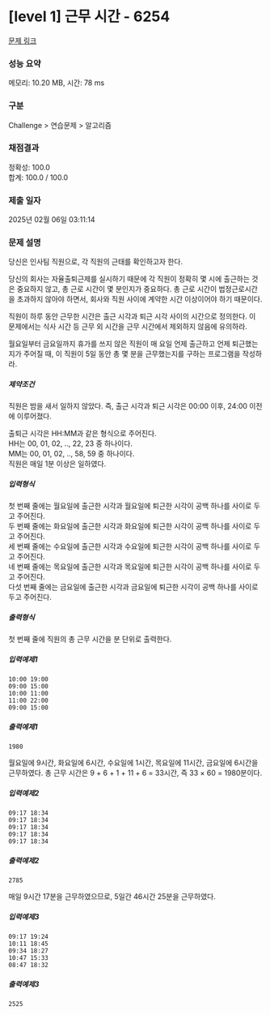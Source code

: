 # [level 1] 근무 시간 - 6254 

[문제 링크](https://softeer.ai/practice/6254) 

### 성능 요약

메모리: 10.20 MB, 시간: 78 ms

### 구분

Challenge > 연습문제 > 알고리즘

### 채점결과

정확성: 100.0<br/>합계: 100.0 / 100.0

### 제출 일자

2025년 02월 06일 03:11:14

### 문제 설명

<p>당신은 인사팀 직원으로, 각 직원의 근태를 확인하고자 한다. </p>

<p>당신의 회사는 자율출퇴근제를 실시하기 때문에 각 직원이 정확히 몇 시에 출근하는 것은 중요하지 않고, 총 근로 시간이 몇 분인지가 중요하다. 총 근로 시간이 법정근로시간을 초과하지 않아야 하면서, 회사와 직원 사이에 계약한 시간 이상이어야 하기 때문이다. </p>

<p>직원이 하루 동안 근무한 시간은 출근 시각과 퇴근 시각 사이의 시간으로 정의한다. 이 문제에서는 식사 시간 등 근무 외 시간을 근무 시간에서 제외하지 않음에 유의하라. </p>

<p>월요일부터 금요일까지 휴가를 쓰지 않은 직원이 매 요일 언제 출근하고 언제 퇴근했는지가 주어질 때, 이 직원이 5일 동안 총 몇 분을 근무했는지를 구하는 프로그램을 작성하라. </p>

<h5>제약조건</h5>

<p>직원은 밤을 새서 일하지 않았다. 즉, 출근 시각과 퇴근 시각은 00:00 이후, 24:00 이전에 이루어졌다. </p>

<p>출퇴근 시각은 HH:MM과 같은 형식으로 주어진다. <br>
HH는 00, 01, 02, .., 22, 23 중 하나이다. <br>
MM는 00, 01, 02, .., 58, 59 중 하나이다. <br>
직원은 매일 1분 이상은 일하였다.</p>

<h5>입력형식</h5>

<p>첫 번째 줄에는 월요일에 출근한 시각과 월요일에 퇴근한 시각이 공백 하나를 사이로 두고 주어진다. <br>
두 번째 줄에는 화요일에 출근한 시각과 화요일에 퇴근한 시각이 공백 하나를 사이로 두고 주어진다. <br>
세 번째 줄에는 수요일에 출근한 시각과 수요일에 퇴근한 시각이 공백 하나를 사이로 두고 주어진다. <br>
네 번째 줄에는 목요일에 출근한 시각과 목요일에 퇴근한 시각이 공백 하나를 사이로 두고 주어진다. <br>
다섯 번째 줄에는 금요일에 출근한 시각과 금요일에 퇴근한 시각이 공백 하나를 사이로 두고 주어진다.</p>

<h5>출력형식</h5>

<p>첫 번째 줄에 직원의 총 근무 시간을 분 단위로 출력한다.</p>

<h5>입력예제1</h5>

```
10:00 19:00
09:00 15:00
10:00 11:00
11:00 22:00
09:00 15:00
```

<h5>출력예제1</h5>

```
1980
```

<p>월요일에 9시간, 화요일에 6시간, 수요일에 1시간, 목요일에 11시간, 금요일에 6시간을 근무하였다. 총 근무 시간은 9 + 6 + 1 + 11 + 6 = 33시간, 즉 33 × 60 = 1980분이다.</p>

<h5>입력예제2</h5>

```
09:17 18:34
09:17 18:34
09:17 18:34
09:17 18:34
09:17 18:34
```

<h5>출력예제2</h5>

```
2785
```

<p>매일 9시간 17분을 근무하였으므로, 5일간 46시간 25분을 근무하였다.</p>

<h5>입력예제3</h5>

```
09:17 19:24
10:11 18:45
09:34 18:27
10:47 15:33
08:47 18:32
```

<h5>출력예제3</h5>

```
2525
```